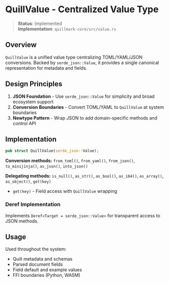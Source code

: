 # QuillValue - Centralized Value Type

> **Status**: Implemented  
> **Implementation**: `quillmark-core/src/value.rs`

## Overview

`QuillValue` is a unified value type centralizing TOML/YAML/JSON conversions. Backed by `serde_json::Value`, it provides a single canonical representation for metadata and fields.

## Design Principles

1. **JSON Foundation** - Use `serde_json::Value` for simplicity and broad ecosystem support
2. **Conversion Boundaries** - Convert TOML/YAML to `QuillValue` at system boundaries
3. **Newtype Pattern** - Wrap JSON to add domain-specific methods and control API

## Implementation

```rust
pub struct QuillValue(serde_json::Value);
```

**Conversion methods:** `from_toml()`, `from_yaml()`, `from_json()`, `to_minijinja()`, `as_json()`, `into_json()`

**Delegating methods:** `is_null()`, `as_str()`, `as_bool()`, `as_i64()`, `as_array()`, `as_object()`, `get(key)`
- `get(key)` - Field access with `QuillValue` wrapping

### Deref Implementation

Implements `Deref<Target = serde_json::Value>` for transparent access to JSON methods.

## Usage

Used throughout the system:
- Quill metadata and schemas
- Parsed document fields
- Field default and example values
- FFI boundaries (Python, WASM)